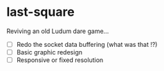 # last-square

Reviving an old Ludum dare game...

- [ ] Redo the socket data buffering (what was that !?)
- [ ] Basic graphic redesign
- [ ] Responsive or fixed resolution